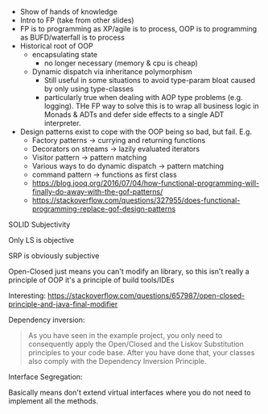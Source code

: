 
 - Show of hands of knowledge
 - Intro to FP (take from other slides)
 - FP is to programming as XP/agile is to process, OOP is to programming as BUFD/waterfall is to process
 - Historical root of OOP 
   - encapsulating state
     - no longer necessary (memory & cpu is cheap)
   - Dynamic dispatch via inheritance polymorphism
     - Still useful in some situations to avoid type-param bloat caused by only using type-classes
     - particularly true when dealing with AOP type problems (e.g. logging).  THe FP way to solve this is to wrap all business logic in Monads & ADTs and defer side effects to a single ADT interpreter.
 - Design patterns exist to cope with the OOP being so bad, but fail. E.g.
   - Factory patterns -> currying and returning functions
   - Decorators on streams -> lazily evaluated iterators
   - Visitor pattern -> pattern matching
   - Various ways to do dynamic dispatch -> pattern matching
   - command pattern -> functions as first class
   - https://blog.jooq.org/2016/07/04/how-functional-programming-will-finally-do-away-with-the-gof-patterns/
   - https://stackoverflow.com/questions/327955/does-functional-programming-replace-gof-design-patterns
   

SOLID Subjectivity

Only LS is objective

SRP is obviously subjective

Open-Closed just means you can't modify an library, so this isn't really a principle of OOP it's a principle of build tools/IDEs

Interesting: https://stackoverflow.com/questions/657987/open-closed-principle-and-java-final-modifier


Dependency inversion:

> As you have seen in the example project, you only need to consequently apply the Open/Closed and the Liskov Substitution principles to your code base. After you have done that, your classes also comply with the Dependency Inversion Principle. 

Interface Segregation:

Basically means don't extend virtual interfaces where you do not need to implement all the methods. 
